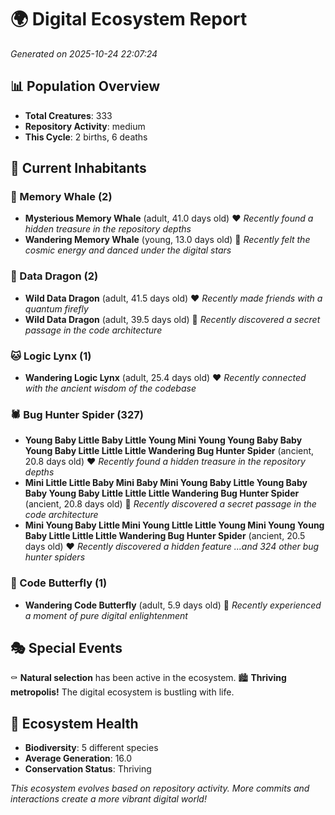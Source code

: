 # 🌍 Digital Ecosystem Report
*Generated on 2025-10-24 22:07:24*

## 📊 Population Overview
- **Total Creatures**: 333
- **Repository Activity**: medium
- **This Cycle**: 2 births, 6 deaths

## 👥 Current Inhabitants

### 🐋 Memory Whale (2)
- **Mysterious Memory Whale** (adult, 41.0 days old) ❤️
  *Recently found a hidden treasure in the repository depths*
- **Wandering Memory Whale** (young, 13.0 days old) 💚
  *Recently felt the cosmic energy and danced under the digital stars*

### 🐉 Data Dragon (2)
- **Wild Data Dragon** (adult, 41.5 days old) ❤️
  *Recently made friends with a quantum firefly*
- **Wild Data Dragon** (adult, 39.5 days old) 💛
  *Recently discovered a secret passage in the code architecture*

### 🐱 Logic Lynx (1)
- **Wandering Logic Lynx** (adult, 25.4 days old) ❤️
  *Recently connected with the ancient wisdom of the codebase*

### 🕷️ Bug Hunter Spider (327)
- **Young Baby Little Baby Little Young Mini Young Young Baby Baby Young Baby Little Little Little Wandering Bug Hunter Spider** (ancient, 20.8 days old) ❤️
  *Recently found a hidden treasure in the repository depths*
- **Mini Little Little Baby Mini Baby Mini Young Baby Little Young Baby Baby Young Baby Little Little Little Wandering Bug Hunter Spider** (ancient, 20.8 days old) 💛
  *Recently discovered a secret passage in the code architecture*
- **Mini Young Baby Little Mini Young Little Little Young Mini Young Young Baby Little Little Little Wandering Bug Hunter Spider** (ancient, 20.5 days old) ❤️
  *Recently discovered a hidden feature*
  *...and 324 other bug hunter spiders*

### 🦋 Code Butterfly (1)
- **Wandering Code Butterfly** (adult, 5.9 days old) 💚
  *Recently experienced a moment of pure digital enlightenment*

## 🎭 Special Events

⚰️ **Natural selection** has been active in the ecosystem.
🏙️ **Thriving metropolis!** The digital ecosystem is bustling with life.

## 🔬 Ecosystem Health
- **Biodiversity**: 5 different species
- **Average Generation**: 16.0
- **Conservation Status**: Thriving

*This ecosystem evolves based on repository activity. More commits and interactions create a more vibrant digital world!*